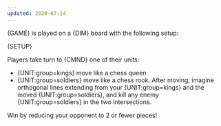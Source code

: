 ```yaml
---
updated: 2020-07-14
---
```


{GAME} is played on a {DIM} board with the following setup:

{SETUP}

Players take turn to {CMND} one of their units:

- {UNIT:group=kings} move like a chess queen
- {UNIT:group=soldiers} move like a chess rook. After moving, imagine orthogonal lines extending from your {UNIT:group=kings} and the moved {UNIT:group=soldiers}, and kill any enemy {UNIT:group=soldiers} in the two intersections.

Win by reducing your opponent to 2 or fewer pieces!
